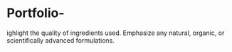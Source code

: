 # Portfolio-
ighlight the quality of ingredients used. Emphasize any natural, organic, or scientifically advanced formulations.
